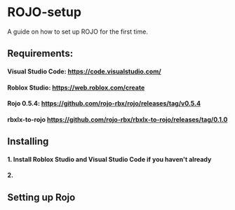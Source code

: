 # ROJO-setup
A guide on how to set up ROJO for the first time.

## Requirements:
#### Visual Studio Code: https://code.visualstudio.com/
#### Roblox Studio: https://web.roblox.com/create
#### Rojo 0.5.4: https://github.com/rojo-rbx/rojo/releases/tag/v0.5.4
#### rbxlx-to-rojo https://github.com/rojo-rbx/rbxlx-to-rojo/releases/tag/0.1.0

## Installing

#### 1. Install Roblox Studio and Visual Studio Code if you haven't already
#### 2.  
#### 
#### 
#### 
#### 

## Setting up Rojo

